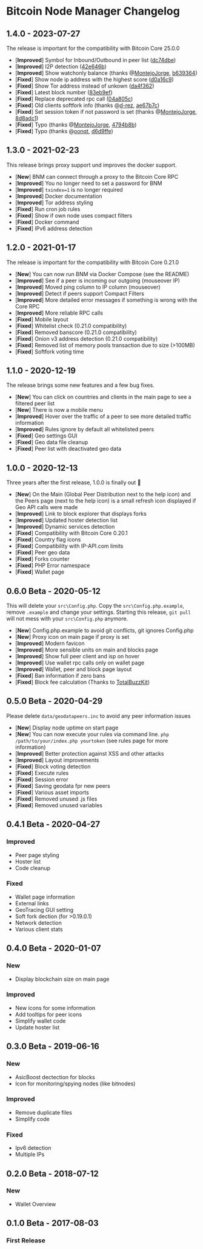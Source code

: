 # Bitcoin Node Manager Changelog

## 1.4.0 - 2023-07-27

The release is important for the compatibility with Bitcoin Core 25.0.0

- [**Improved**] Symbol for Inbound/Outbound in peer list ([dc74dbe](https://github.com/Mirobit/bitcoin-node-manager/commit/dc74dbe0f7dfa9c7508756ca6f4189d9653f6eaa))
- [**Improved**] I2P detection ([42e646b](https://github.com/Mirobit/bitcoin-node-manager/commit/42e646b30d15882a83db13868c95da50cfb924a9))
- [**Improved**] Show watchonly balance (thanks @[MontejoJorge](https://github.com/MontejoJorge), [b639364](https://github.com/Mirobit/bitcoin-node-manager/commit/b6393649055e145b51b21a9184720475dce34c97))
- [**Fixed**] Show node ip address with the highest score ([d0a16c9](https://github.com/Mirobit/bitcoin-node-manager/commit/d0a16c9b7c8453ff35a8a9b2a7dd72aa77cc6286))
- [**Fixed**] Show Tor address instead of unkown ([da4f362](https://github.com/Mirobit/bitcoin-node-manager/commit/da4f362e2674aa39349d72571ce840c642b6e6a3))
- [**Fixed**] Latest block number ([83eb9ef](https://github.com/Mirobit/bitcoin-node-manager/commit/83eb9efe40ba529b440bdf8743fee5db65215935))
- [**Fixed**] Replace deprecated rpc call ([04a805c](https://github.com/Mirobit/bitcoin-node-manager/commit/04a805c82170d038e5621a830b04c7d28aff15bb))
- [**Fixed**] Old clients softfork info (thanks @[d-rez](https://github.com/d-rez), [ae67b7c](https://github.com/Mirobit/bitcoin-node-manager/commit/ae67b7ca7d3c9da3a1ed64faaf51a3d5df07604d))
- [**Fixed**] Set session token if not password is set (thanks @[MontejoJorge](https://github.com/MontejoJorge), [8d8adc1](https://github.com/Mirobit/bitcoin-node-manager/commit/8d8adc12c393dddd3205f34442dbcb894440fc87))
- [**Fixed**] Typo (thanks @[MontejoJorge](https://github.com/MontejoJorge), [4794b8b](https://github.com/Mirobit/bitcoin-node-manager/commit/4794b8bd02f7da7044b7629917c85881cb89b8a3))
- [**Fixed**] Typo (thanks @[oonqt](https://github.com/oonqt), [d6d9ffe](https://github.com/Mirobit/bitcoin-node-manager/commit/d6d9ffe34ad9736c3c81c183b29ce4b537b0ee6c))

## 1.3.0 - 2021-02-23

This release brings proxy support und improves the docker support.

- [**New**] BNM can connect through a proxy to the Bitcoin Core RPC
- [**Improved**] You no longer need to set a password for BNM
- [**Improved**] `txindex=1` is no longer required
- [**Improved**] Docker documentation
- [**Improved**] Tor address styling
- [**Fixed**] Run cron job rules
- [**Fixed**] Show if own node uses compact filters
- [**Fixed**] Docker command
- [**Fixed**] IPv6 address detection

## 1.2.0 - 2021-01-17

The release is important for the compatibility with Bitcoin Core 0.21.0

- [**New**] You can now run BNM via Docker Compose (see the README)
- [**Improved**] See if a peer is incoming our outgoing (mouseover IP)
- [**Improved**] Moved ping column to IP column (mouseover)
- [**Improved**] Detect if peers support Compact Filters
- [**Improved**] More detailed error messages if something is wrong with the Core RPC
- [**Improved**] More reliable RPC calls
- [**Fixed**] Mobile layout
- [**Fixed**] Whitelist check (0.21.0 compatibility)
- [**Fixed**] Removed banscore (0.21.0 compatibility)
- [**Fixed**] Onion v3 address detection (0.21.0 compatibility)
- [**Fixed**] Removed list of memory pools transaction due to size (>100MB)
- [**Fixed**] Softfork voting time

## 1.1.0 - 2020-12-19

The release brings some new features and a few bug fixes.

- [**New**] You can click on countries and clients in the main page to see a filtered peer list
- [**New**] There is now a mobile menu
- [**Improved**] Hover over the traffic of a peer to see more detailed traffic information
- [**Improved**] Rules ignore by default all whitelisted peers
- [**Fixed**] Geo settings GUI
- [**Fixed**] Geo data file cleanup
- [**Fixed**] Peer list with deactivated geo data

## 1.0.0 - 2020-12-13

Three years after the first release, 1.0.0 is finally out :partying_face:

- [**New**] On the Main (Global Peer Distribution next to the help icon) and the Peers page (next to the help icon) is a small refresh icon displayed if Geo API calls were made
- [**Improved**] Link to block explorer that displays forks
- [**Improved**] Updated hoster detection list
- [**Improved**] Dynamic services detection
- [**Fixed**] Compatibility with Bitcoin Core 0.20.1
- [**Fixed**] Country flag icons
- [**Fixed**] Compatibility with IP-API.com limits
- [**Fixed**] Peer geo data
- [**Fixed**] Forks counter
- [**Fixed**] PHP Error namespace
- [**Fixed**] Wallet page

## 0.6.0 Beta - 2020-05-12

This will delete your `src\Config.php`. Copy the `src\Config.php.example`, remove `.example` and change your settings. Starting this release, `git pull` will not mess with your `src\Config.php` anymore.

- [**New**] Config.php.example to avoid git conflicts, git ignores Config.php
- [**New**] Proxy icon on main page if proxy is set
- [**Improved**] Modern favicon
- [**Improved**] More sensible units on main and blocks page
- [**Improved**] Show full peer client and isp on hover
- [**Improved**] Use wallet rpc calls only on wallet page
- [**Improved**] Wallet, peer and block page layout
- [**Fixed**] Ban information if zero bans
- [**Fixed**] Block fee calculation (Thanks to [TotalBuzzKit](https://github.com/drkskwlkr))

## 0.5.0 Beta - 2020-04-29

Please delete `data/geodatapeers.inc` to avoid any peer information issues

- [**New**] Display node uptime on start page
- [**New**] You can now execute your rules via command line. `php /path/to/your/index.php yourtoken` (see rules page for more information)
- [**Improved**] Better protection against XSS and other attacks
- [**Improved**] Layout improvements
- [**Fixed**] Block voting detection
- [**Fixed**] Execute rules
- [**Fixed**] Session error
- [**Fixed**] Saving geodata fpr new peers
- [**Fixed**] Various asset imports
- [**Fixed**] Removed unused .js files
- [**Fixed**] Removed unused variables

## 0.4.1 Beta - 2020-04-27

### Improved

- Peer page styling
- Hoster list
- Code cleanup

### Fixed

- Wallet page information
- External links
- GeoTracing GUI setting
- Soft fork dection (for >0.19.0.1)
- Network detection
- Various client stats

## 0.4.0 Beta - 2020-01-07

### New

- Display blockchain size on main page

### Improved

- New icons for some information
- Add tooltips for peer icons
- Simplify wallet code
- Update hoster list

## 0.3.0 Beta - 2019-06-16

### New

- AsicBoost dectection for blocks
- Icon for monitoring/spying nodes (like bitnodes)

### Improved

- Remove duplicate files
- Simplify code

### Fixed

- Ipv6 detection
- Multiple IPs

## 0.2.0 Beta - 2018-07-12

### New

- Wallet Overview

## 0.1.0 Beta - 2017-08-03

### First Release
